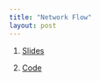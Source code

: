 ```yaml
---
title: "Network Flow"
layout: post
---
```


1. [Slides](../assets/resources/networkflow/prog-club-nf.pdf)

2. [Code](../assets/resources/networkflow/flow.ipynb)